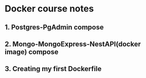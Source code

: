 # Docker course notes

## 1. Postgres-PgAdmin compose
## 2. Mongo-MongoExpress-NestAPI(docker image) compose
## 3. Creating my first Dockerfile